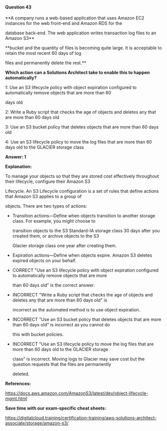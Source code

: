 #### Question  43


**A company runs a web-based application that uses Amazon EC2 instances for the web front-end and Amazon RDS for the

database back-end. The web application writes transaction log files to an Amazon S3**


**bucket and the quantity of files is becoming quite large. It is acceptable to retain the most recent 60 days of log

files and permanently delete the rest.**


**Which action can a Solutions Architect take to enable this to happen automatically?**


1: Use an S3 lifecycle policy with object expiration configured to automatically remove objects that are more than 60

days old


2: Write a Ruby script that checks the age of objects and deletes any that are more than 60 days old


3: Use an S3 bucket policy that deletes objects that are more than 60 days old


4: Use an S3 lifecycle policy to move the log files that are more than 60 days old to the GLACIER storage class


**Answer: 1**


**Explanation:**


To manage your objects so that they are stored cost effectively throughout their lifecycle, configure their Amazon S3

Lifecycle. An S3 Lifecycle configuration is a set of rules that define actions that Amazon S3 applies to a group of

objects. There are two types of actions:


- Transition actions—Define when objects transition to another storage class. For example, you might choose to

  transition objects to the S3 Standard-IA storage class 30 days after you created them, or archive objects to the S3

  Glacier storage class one year after creating them.

- Expiration actions—Define when objects expire. Amazon S3 deletes expired objects on your behalf.


- CORRECT "Use an S3 lifecycle policy with object expiration configured to automatically remove objects that are more

  than 60 days old" is the correct answer.


- INCORRECT "Write a Ruby script that checks the age of objects and deletes any that are more than 60 days old" is

  incorrect as the automated method is to use object expiration.


- INCORRECT "Use an S3 bucket policy that deletes objects that are more than 60 days old" is incorrect as you cannot do

  this with bucket policies.


- INCORRECT "Use an S3 lifecycle policy to move the log files that are more than 60 days old to the GLACIER storage

  class" is incorrect. Moving logs to Glacier may save cost but the question requests that the files are permanently

  deleted.


**References:**


https://docs.aws.amazon.com/AmazonS3/latest/dev/object-lifecycle-mgmt.html


**Save time with our exam-specific cheat sheets:**


https://digitalcloud.training/certification-training/aws-solutions-architect-associate/storage/amazon-s3/

